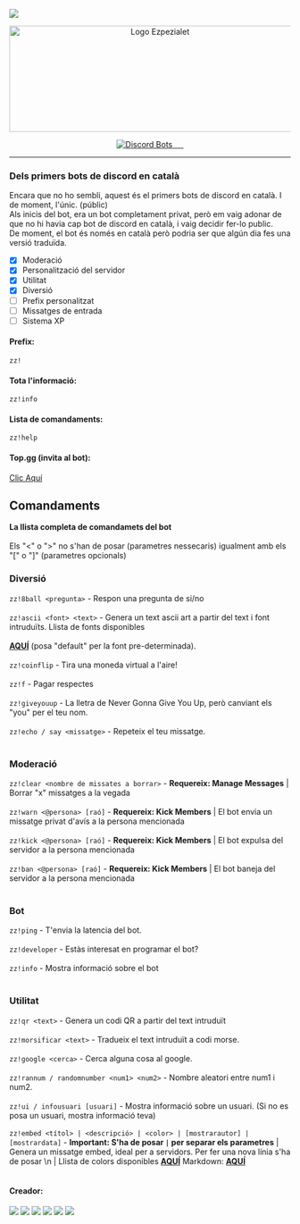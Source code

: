 ![](https://media.discordapp.net/attachments/553885670406488066/720939229177315358/image0.png)

<p align="center">
	<img src="https://cdn.discordapp.com/attachments/716194103813210180/721050026427809863/ezpezialet-sense-fondo-llnegres_2.png" 	alt="Logo Ezpezialet"  width="524" height="190">
</p>


<p align="center">
  <a href="https://top.gg/bot/553883586210562060">
    <img src="https://top.gg/api/widget/status/553883586210562060.svg?noavatar=true" alt="Discord Bots">
    <img src="https://top.gg/api/widget/lib/553883586210562060.svg?noavatar=true" alt="">
    <img src="https://top.gg/api/widget/servers/553883586210562060.svg?noavatar=true" alt="">
    <img src="https://top.gg/api/widget/owner/553883586210562060.svg?noavatar=true" alt="">
    <img src="https://top.gg/api/widget/upvotes/553883586210562060.svg?noavatar=true" alt="">
  </a>
    <img src="https://img.shields.io/pypi/v/discord.py?label=discord.py" alt="">
</p>


--------

### Dels primers bots de discord en català
Encara que no ho sembli, aquest &eacute;s el primers bots de discord en catal&agrave;. I de moment, l'&uacute;nic. (públic)<br>Als inicis del bot, era un bot completament privat, per&ograve; em vaig adonar de que no hi havia cap bot de discord en catal&agrave;, i vaig decidir fer-lo public.<br />De moment, el bot &eacute;s només en catal&agrave; per&ograve; podria ser que alg&uacute;n dia fes una versi&oacute; tradu&iuml;da.

- [x] Moderació
- [x] Personalització del servidor
- [x] Utilitat
- [x] Diversió
- [ ] Prefix personalitzat
- [ ] Missatges de entrada
- [ ] Sistema XP

#### Prefix:
`zz!`

#### Tota l'informació:
`zz!info`

#### Lista de comandaments:
`zz!help`

#### Top.gg (invita al bot):
[Clic Aquí](https://top.gg/bot/553883586210562060 "Fes clic aqui per anar a la pàgina de top.gg")

## Comandaments
**La llista completa de comandamets del bot**<br></br>
Els "<" o ">" no s'han de posar (parametres nessecaris) igualment amb els "[" o "]" (parametres opcionals)

### Diversió
`zz!8ball <pregunta>` - Respon una pregunta de si/no<br></br>
`zz!ascii <font> <text>` - Genera un text ascii art a partir del text i font intruduïts. Llista de fonts disponibles<br></br> [**AQUÍ**](http://www.figlet.org/examples.html) (posa "default" per la font pre-determinada).<br></br>
`zz!coinflip` - Tira una moneda virtual a l'aire!<br></br>
`zz!f` - Pagar respectes<br></br>
`zz!giveyouup` - La lletra de Never Gonna Give You Up, però canviant els "you" per el teu nom.<br></br>
`zz!echo / say <missatge>` -  Repeteix el teu missatge.<br></br>

### Moderació
`zz!clear <nombre de missates a borrar>` - **Requereix: Manage Messages** | Borrar "x" missatges a la vegada<br></br>
`zz!warn <@persona> [raó]` - **Requereix: Kick Members** | El bot envia un missatge privat d'avís a la persona mencionada<br></br>
`zz!kick <@persona> [raó]` - **Requereix: Kick Members** | El bot expulsa del servidor a la persona mencionada<br></br>
`zz!ban <@persona> [raó]` - **Requereix: Kick Members** | El bot baneja del servidor a la persona mencionada<br></br>

### Bot
`zz!ping` - T'envia la latencia del bot.<br></br>
`zz!developer` - Estàs interesat en programar el bot?<br></br>
`zz!info` - Mostra informació sobre el bot<br></br>

### Utilitat
`zz!qr <text>` - Genera un codi QR a partir del text intruduït<br></br>
`zz!morsificar <text>` - Tradueix el text intruduït a codi morse.<br></br>
`zz!google <cerca>` - Cerca alguna cosa al google.<br></br>
`zz!rannum / randomnumber <num1> <num2>` - Nombre aleatori entre num1 i num2.<br></br>
`zz!ui / infousuari [usuari]` - Mostra informació sobre un usuari. (Si no es posa un usuari, mostra informació teva)<br></br>
`zz!embed <títol> | <descripció> | <color> | [mostrarautor] | [mostrardata]` - **Important: S'ha de posar `|` per separar els parametres** | Genera un missatge embed, ideal per a servidors. Per fer una nova línia s'ha de posar \n | Llista de colors disponibles [**AQUÍ**](https://gist.github.com/Soheab/d9cf3f40e34037cfa544f464fc7d919e#file-discord-colour-md) Markdown: [**AQUÍ**](https://docs.discord.club/embedg/reference/markdown)<br></br>


#### Creador:
[![](https://img.shields.io/badge/MrOrange9__JCT-Twitch-blueviolet?logo=twitch&logoColor=ffffff)](https://www.twitch.tv/mrorange9jct) [![](https://img.shields.io/badge/MrOrange9%20JCT-YouTube-ff0000?logo=youtube)](https://www.youtube.com/channel/UCPeW7VCCyDmXl2Gv-CCZJXw) ![](https://img.shields.io/badge/MrOrange9__JCT%239999-Discord-%237289DA?logo=discord&logoColor=ffffff) [![](https://img.shields.io/badge/mrorange9__jct-Instagram-E1306C?logo=instagram&logoColor=ffffff)](https://www.instagram.com/mrorange9_jct/) [![](https://img.shields.io/badge/MrOrange9--JCT-GitHub-lightgrey?logo=github)](https://github.com/MrOrange9-JCT) [![](https://img.shields.io/badge/MrOrange9%20JCT-Steam-32668f?logo=steam)](https://steamcommunity.com/id/mrorange9jct/)
